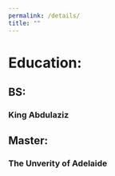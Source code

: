 ```yaml
---
permalink: /details/
title: ""
---
```

# Education:
## BS:
### King Abdulaziz
## Master:
### The Unverity of Adelaide
